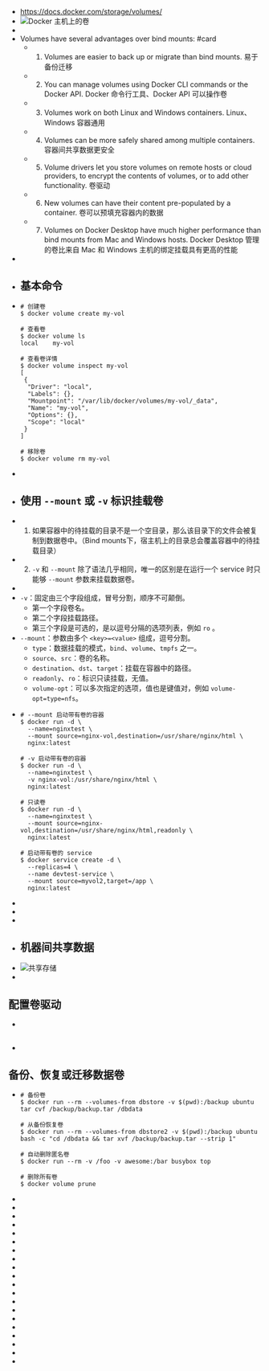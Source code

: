- https://docs.docker.com/storage/volumes/
- ![Docker 主机上的卷](https://docs.docker.com/storage/images/types-of-mounts-volume.png)
-
- Volumes have several advantages over bind mounts: #card
	- 1. Volumes are easier to back up or migrate than bind mounts.
	  易于备份迁移
	- 2. You can manage volumes using Docker CLI commands or the Docker API.
	  Docker 命令行工具、Docker API 可以操作卷
	- 3. Volumes work on both Linux and Windows containers.
	  Linux、Windows 容器通用
	- 4. Volumes can be more safely shared among multiple containers.
	  容器间共享数据更安全
	- 5. Volume drivers let you store volumes on remote hosts or cloud providers, to encrypt the contents of volumes, or to add other functionality.
	  卷驱动
	- 6. New volumes can have their content pre-populated by a container.
	  卷可以预填充容器内的数据
	- 7. Volumes on Docker Desktop have much higher performance than bind mounts from Mac and Windows hosts.
	  Docker Desktop 管理的卷比来自 Mac 和 Windows 主机的绑定挂载具有更高的性能
-
- ## 基本命令
- ```shell
  # 创建卷
  $ docker volume create my-vol
  
  # 查看卷
  $ docker volume ls
  local    my-vol
  
  # 查看卷详情
  $ docker volume inspect my-vol
  [
   {
    "Driver": "local",
    "Labels": {},
    "Mountpoint": "/var/lib/docker/volumes/my-vol/_data",
    "Name": "my-vol",
    "Options": {},
    "Scope": "local"
   }
  ]
  
  # 移除卷
  $ docker volume rm my-vol
  ```
-
- ## 使用 `--mount` 或 `-v` 标识挂载卷
- 1. 如果容器中的待挂载的目录不是一个空目录，那么该目录下的文件会被复制到数据卷中。（Bind mounts下，宿主机上的目录总会覆盖容器中的待挂载目录）
- 2. `-v` 和 `--mount` 除了语法几乎相同，唯一的区别是在运行一个 service 时只能够 `--mount` 参数来挂载数据卷。
-
- `-v`：固定由三个字段组成，冒号分割，顺序不可颠倒。
	- 第一个字段卷名。
	- 第二个字段挂载路径。
	- 第三个字段是可选的，是以逗号分隔的选项列表，例如 `ro` 。
- `--mount`：参数由多个 `<key>=<value>` 组成，逗号分割。
	- `type`：数据挂载的模式，`bind`、`volume`、`tmpfs` 之一。
	- `source`、`src`：卷的名称。
	- `destination`、`dst`、`target`：挂载在容器中的路径。
	- `readonly`、`ro`：标识只读挂载，无值。
	- `volume-opt`：可以多次指定的选项，值也是键值对，例如 `volume-opt=type=nfs`。
- ```shell
  # --mount 启动带有卷的容器
  $ docker run -d \
    --name=nginxtest \
    --mount source=nginx-vol,destination=/usr/share/nginx/html \
    nginx:latest
   
  # -v 启动带有卷的容器
  $ docker run -d \
    --name=nginxtest \
    -v nginx-vol:/usr/share/nginx/html \
    nginx:latest
   
  # 只读卷
  $ docker run -d \
    --name=nginxtest \
    --mount source=nginx-vol,destination=/usr/share/nginx/html,readonly \
    nginx:latest
    
  # 启动带有卷的 service
  $ docker service create -d \
    --replicas=4 \
    --name devtest-service \
    --mount source=myvol2,target=/app \
    nginx:latest
  ```
-
-
-
- ## 机器间共享数据
- ![共享存储](https://docs.docker.com/storage/images/volumes-shared-storage.svg)
-
## 配置卷驱动
-
- ##
## 备份、恢复或迁移数据卷
- ```shell
  # 备份卷
  $ docker run --rm --volumes-from dbstore -v $(pwd):/backup ubuntu tar cvf /backup/backup.tar /dbdata
  
  # 从备份恢复卷
  $ docker run --rm --volumes-from dbstore2 -v $(pwd):/backup ubuntu bash -c "cd /dbdata && tar xvf /backup/backup.tar --strip 1"
  
  # 自动删除匿名卷
  $ docker run --rm -v /foo -v awesome:/bar busybox top
  
  # 删除所有卷
  $ docker volume prune
  ```
-
-
-
-
-
-
-
-
-
-
-
-
-
-
-
-
-
-
-
-